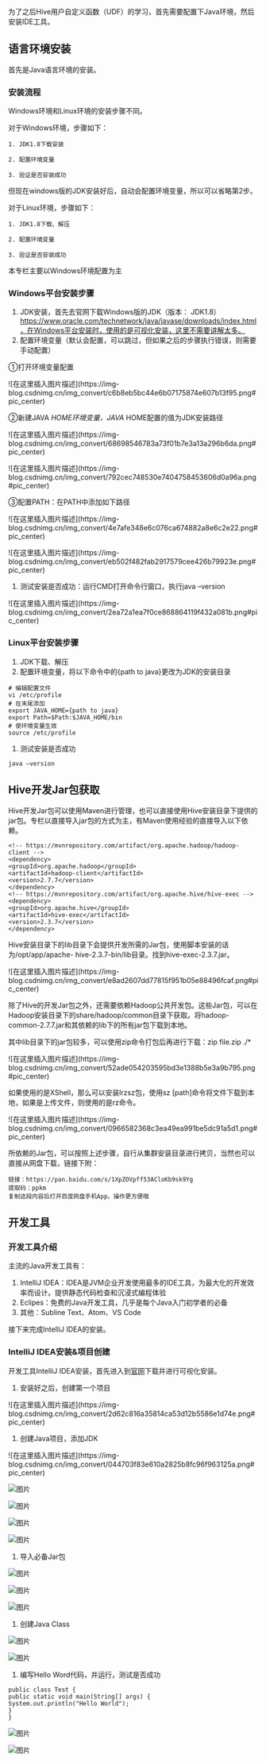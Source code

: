 为了之后Hive用户自定义函数（UDF）的学习，首先需要配置下Java环境，然后安装IDE工具。

## 语言环境安装

首先是Java语言环境的安装。

### 安装流程

Windows环境和Linux环境的安装步骤不同。

对于Windows环境，步骤如下：

    
    
    1. JDK1.8下载安装
    
    2. 配置环境变量
    
    3. 验证是否安装成功
    

但现在windows版的JDK安装好后，自动会配置环境变量，所以可以省略第2步。

对于Linux环境，步骤如下：

    
    
    1. JDK1.8下载、解压
    
    2. 配置环境变量
    
    3. 验证是否安装成功
    

本专栏主要以Windows环境配置为主

### Windows平台安装步骤

  1. JDK安装，首先去官网下载Windows版的JDK（版本： JDK1.8）https://www.oracle.com/technetwork/java/javase/downloads/index.html，在Windows平台安装时，使用的是可视化安装，这里不需要讲解太多。
  2. 配置环境变量（默认会配置，可以跳过，但如果之后的步骤执行错误，则需要手动配置）

①打开环境变量配置

![在这里插入图片描述](https://img-
blog.csdnimg.cn/img_convert/c6b8eb5bc44e6b07175874e607b13f95.png#pic_center)

②新建JAVA _HOME环境变量，JAVA_ HOME配置的值为JDK安装路径

![在这里插入图片描述](https://img-
blog.csdnimg.cn/img_convert/68698546783a73f01b7e3a13a296b6da.png#pic_center)

![在这里插入图片描述](https://img-
blog.csdnimg.cn/img_convert/792cec748530e7404758453606d0a96a.png#pic_center)

③配置PATH：在PATH中添加如下路径

![在这里插入图片描述](https://img-
blog.csdnimg.cn/img_convert/4e7afe348e6c076ca674882a8e6c2e22.png#pic_center)

![在这里插入图片描述](https://img-
blog.csdnimg.cn/img_convert/eb502f482fab2917579cee426b79923e.png#pic_center)

  1. 测试安装是否成功：运行CMD打开命令行窗口，执行java –version

![在这里插入图片描述](https://img-
blog.csdnimg.cn/img_convert/2ea72a1ea7f0ce868864119f432a081b.png#pic_center)

### Linux平台安装步骤

  1. JDK下载、解压
  2. 配置环境变量，将以下命令中的{path to java}更改为JDK的安装目录

    
    
    # 编辑配置文件
    vi /etc/profile
    # 在末尾添加
    export JAVA_HOME={path to java}
    export Path=$Path:$JAVA_HOME/bin
    # 使环境变量生效
    source /etc/profile
    

  1. 测试安装是否成功

    
    
    java –version
    

## Hive开发Jar包获取

Hive开发Jar包可以使用Maven进行管理，也可以直接使用Hive安装目录下提供的jar包。专栏以直接导入jar包的方式为主，有Maven使用经验的直接导入以下依赖。

    
    
    <!-- https://mvnrepository.com/artifact/org.apache.hadoop/hadoop-client -->
    <dependency>
    <groupId>org.apache.hadoop</groupId>
    <artifactId>hadoop-client</artifactId>
    <version>2.7.7</version>
    </dependency>
    <!-- https://mvnrepository.com/artifact/org.apache.hive/hive-exec -->
    <dependency>
    <groupId>org.apache.hive</groupId>
    <artifactId>hive-exec</artifactId>
    <version>2.3.7</version>
    </dependency>
    

Hive安装目录下的lib目录下会提供开发所需的Jar包，使用脚本安装的话为/opt/app/apache-
hive-2.3.7-bin/lib目录。找到hive-exec-2.3.7.jar。

![在这里插入图片描述](https://img-
blog.csdnimg.cn/img_convert/e8ad2607dd77815f951b05e88496fcaf.png#pic_center)

除了Hive的开发Jar包之外，还需要依赖Hadoop公共开发包。这些Jar包，可以在Hadoop安装目录下的share/hadoop/common目录下获取。将hadoop-
common-2.7.7.jar和其依赖的lib下的所有jar包下载到本地。

其中lib目录下的jar包较多，可以使用zip命令打包后再进行下载：zip file.zip ./*

![在这里插入图片描述](https://img-
blog.csdnimg.cn/img_convert/52ade054203595bd3e1388b5e3a9b795.png#pic_center)

如果使用的是XShell，那么可以安装lrzsz包，使用sz [path]命令将文件下载到本地，如果是上传文件，则使用的是rz命令。

![在这里插入图片描述](https://img-
blog.csdnimg.cn/img_convert/0966582368c3ea49ea991be5dc91a5d1.png#pic_center)

所依赖的Jar包，可以按照上述步骤，自行从集群安装目录进行拷贝，当然也可以直接从网盘下载，链接下附：

    
    
    链接：https://pan.baidu.com/s/1XpZOVpff53ACloKb9sk9Yg
    提取码：ppkm
    复制这段内容后打开百度网盘手机App，操作更方便哦
    

## 开发工具

### 开发工具介绍

主流的Java开发工具有：

  1. IntelliJ IDEA：IDEA是JVM企业开发使用最多的IDE工具，为最大化的开发效率而设计。提供静态代码检查和沉浸式编程体验
  2. Eclipes：免费的Java开发工具，几乎是每个Java入门初学者的必备
  3. 其他：Subline Text、Atom、VS Code

接下来完成IntelliJ IDEA的安装。

### IntelliJ IDEA安装&项目创建

开发工具IntelliJ
IDEA安装，首先进入到[官网](https://www.jetbrains.com/idea/download/#section=windows)下载并进行可视化安装。

  1. 安装好之后，创建第一个项目

![在这里插入图片描述](https://img-
blog.csdnimg.cn/img_convert/2d62c816a35814ca53d12b5586e1d74e.png#pic_center)

  1. 创建Java项目，添加JDK

![在这里插入图片描述](https://img-
blog.csdnimg.cn/img_convert/044703f83e610a2825b8fc96f963125a.png#pic_center)

![图片](https://uploader.shimo.im/f/C97KOK20ZuMJHLd0.png!thumbnail?download=1&token=eyJhbGciOiJIUzI1NiIsInR5cCI6IkpXVCJ9.eyJjbHQiOiJleHBvcnQiLCJ1c2VySWQiOjAsImV4cCI6MTYyMDIzMTAxNX0.jUS2w7nKys8gjuu1Mh_f2IS_O7TsFT2DVL8BFQeWGKA&fileGuid=FXlnqFRZklstjeZ5)

![图片](https://uploader.shimo.im/f/i0Tdwd1y5VTGcwDc.png!thumbnail?download=1&token=eyJhbGciOiJIUzI1NiIsInR5cCI6IkpXVCJ9.eyJjbHQiOiJleHBvcnQiLCJ1c2VySWQiOjAsImV4cCI6MTYyMDIzMTAxNX0.jUS2w7nKys8gjuu1Mh_f2IS_O7TsFT2DVL8BFQeWGKA&fileGuid=FXlnqFRZklstjeZ5)

![图片](https://uploader.shimo.im/f/3OLj3WS2ftuIZ06O.png!thumbnail?download=1&token=eyJhbGciOiJIUzI1NiIsInR5cCI6IkpXVCJ9.eyJjbHQiOiJleHBvcnQiLCJ1c2VySWQiOjAsImV4cCI6MTYyMDIzMTAxNX0.jUS2w7nKys8gjuu1Mh_f2IS_O7TsFT2DVL8BFQeWGKA&fileGuid=FXlnqFRZklstjeZ5)

![图片](https://uploader.shimo.im/f/kEMyvOTKa55qTYeb.png!thumbnail?download=1&token=eyJhbGciOiJIUzI1NiIsInR5cCI6IkpXVCJ9.eyJjbHQiOiJleHBvcnQiLCJ1c2VySWQiOjAsImV4cCI6MTYyMDIzMTAxNn0.OFg3yolT7X5azi5SSiK81r4wj8Gyls7zshCTGmJv1Hw&fileGuid=FXlnqFRZklstjeZ5)

  1. 导入必备Jar包

![图片](https://uploader.shimo.im/f/crOsObvED1nQqDVQ.png!thumbnail?download=1&token=eyJhbGciOiJIUzI1NiIsInR5cCI6IkpXVCJ9.eyJjbHQiOiJleHBvcnQiLCJ1c2VySWQiOjAsImV4cCI6MTYyMDIzMTAxNn0.OFg3yolT7X5azi5SSiK81r4wj8Gyls7zshCTGmJv1Hw&fileGuid=FXlnqFRZklstjeZ5)

![图片](https://uploader.shimo.im/f/wTi93Ll6vwIXLZPO.png!thumbnail?download=1&token=eyJhbGciOiJIUzI1NiIsInR5cCI6IkpXVCJ9.eyJjbHQiOiJleHBvcnQiLCJ1c2VySWQiOjAsImV4cCI6MTYyMDIzMTAxNn0.OFg3yolT7X5azi5SSiK81r4wj8Gyls7zshCTGmJv1Hw&fileGuid=FXlnqFRZklstjeZ5)

![图片](https://uploader.shimo.im/f/r6xUDANgU6gwuLTH.png!thumbnail?download=1&token=eyJhbGciOiJIUzI1NiIsInR5cCI6IkpXVCJ9.eyJjbHQiOiJleHBvcnQiLCJ1c2VySWQiOjAsImV4cCI6MTYyMDIzMTAxN30.Q5Ho1PRvnVImk0k4VXP7bx7tPa9MiSidATJAmhIQDwU&fileGuid=FXlnqFRZklstjeZ5)

  1. 创建Java Class

![图片](https://uploader.shimo.im/f/7AnG9pXLVrjHI9Gi.png!thumbnail?download=1&token=eyJhbGciOiJIUzI1NiIsInR5cCI6IkpXVCJ9.eyJjbHQiOiJleHBvcnQiLCJ1c2VySWQiOjAsImV4cCI6MTYyMDIzMTAxN30.Q5Ho1PRvnVImk0k4VXP7bx7tPa9MiSidATJAmhIQDwU&fileGuid=FXlnqFRZklstjeZ5)

![图片](https://uploader.shimo.im/f/1RMpPCVeCPJoFh8r.png!thumbnail?download=1&token=eyJhbGciOiJIUzI1NiIsInR5cCI6IkpXVCJ9.eyJjbHQiOiJleHBvcnQiLCJ1c2VySWQiOjAsImV4cCI6MTYyMDIzMTAxN30.Q5Ho1PRvnVImk0k4VXP7bx7tPa9MiSidATJAmhIQDwU&fileGuid=FXlnqFRZklstjeZ5)

  1. 编写Hello Word代码，并运行，测试是否成功

    
    
    public class Test {
    public static void main(String[] args) {
    System.out.println("Hello World");
    }
    }
    

![图片](https://uploader.shimo.im/f/bUvkz01OjIiHMIhO.png!thumbnail?download=1&token=eyJhbGciOiJIUzI1NiIsInR5cCI6IkpXVCJ9.eyJjbHQiOiJleHBvcnQiLCJ1c2VySWQiOjAsImV4cCI6MTYyMDIzMTAxN30.Q5Ho1PRvnVImk0k4VXP7bx7tPa9MiSidATJAmhIQDwU&fileGuid=FXlnqFRZklstjeZ5)

![图片](https://uploader.shimo.im/f/JgXbVQr9rKK0akaH.png!thumbnail?download=1&token=eyJhbGciOiJIUzI1NiIsInR5cCI6IkpXVCJ9.eyJjbHQiOiJleHBvcnQiLCJ1c2VySWQiOjAsImV4cCI6MTYyMDIzMTAxN30.Q5Ho1PRvnVImk0k4VXP7bx7tPa9MiSidATJAmhIQDwU&fileGuid=FXlnqFRZklstjeZ5)

